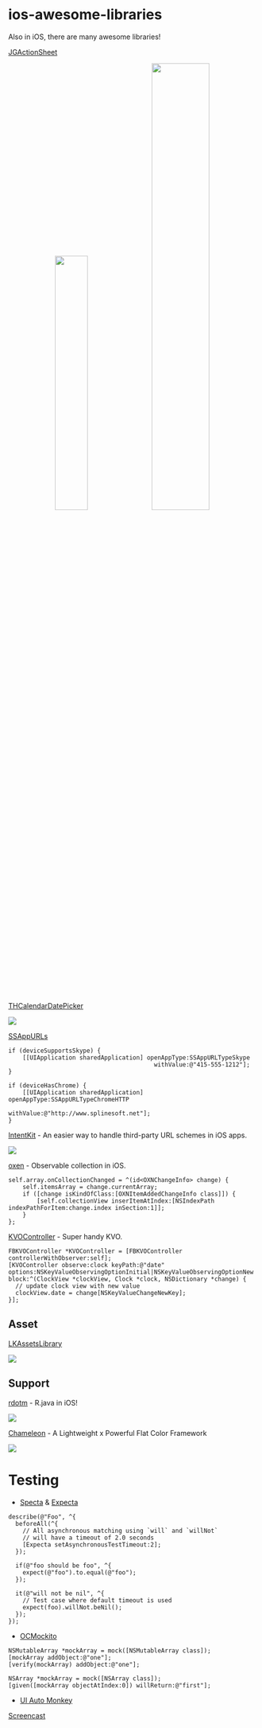 ios-awesome-libraries
=====================

Also in iOS, there are many awesome libraries!

[JGActionSheet](https://github.com/JonasGessner/JGActionSheet)

<p align="center">
<img src="https://github.com/JonasGessner/JGActionSheet/raw/master/JGActionSheet%20Tests/Screenshots/1.png" width="36.2%"/>&nbsp;
<img src="https://github.com/JonasGessner/JGActionSheet/raw/master/JGActionSheet%20Tests/Screenshots/2.png" width="48%"/></p>

[THCalendarDatePicker](https://github.com/hons82/THCalendarDatePicker)

![](https://github.com/hons82/THCalendarDatePicker/raw/master/Screenshots/Screenshot1.png?raw=true)

[SSAppURLs](https://github.com/splinesoft/SSAppURLs)

```objc
if (deviceSupportsSkype) {
    [[UIApplication sharedApplication] openAppType:SSAppURLTypeSkype 
                                         withValue:@"415-555-1212"];
}

if (deviceHasChrome) {
    [[UIApplication sharedApplication] openAppType:SSAppURLTypeChromeHTTP 
                                         withValue:@"http://www.splinesoft.net"];
}
```

[IntentKit](https://github.com/intentkit/IntentKit) - An easier way to handle third-party URL schemes in iOS apps.

![](https://raw.github.com/intentkit/IntentKit/master/example.gif)

[oxen](https://github.com/jacksonh/oxen) - Observable collection in iOS.

```objc
self.array.onCollectionChanged = ^(id<OXNChangeInfo> change) {
    self.itemsArray = change.currentArray;
    if ([change isKindOfClass:[OXNItemAddedChangeInfo class]]) {
        [self.collectionView inserItemAtIndex:[NSIndexPath indexPathForItem:change.index inSection:1]];
    }
};
```

[KVOController](https://github.com/facebook/KVOController) - Super handy KVO.

```objc
FBKVOController *KVOController = [FBKVOController controllerWithObserver:self];
[KVOController observe:clock keyPath:@"date" options:NSKeyValueObservingOptionInitial|NSKeyValueObservingOptionNew block:^(ClockView *clockView, Clock *clock, NSDictionary *change) {
  // update clock view with new value
  clockView.date = change[NSKeyValueChangeNewKey];
}];
```

Asset
---

[LKAssetsLibrary](https://github.com/lakesoft/LKAssetsLibrary)

![](https://github.com/lakesoft/LKAssetsLibrary/raw/master/Docs/LKAssetsLibrary-Pic2.png)

Support
---

[rdotm](https://github.com/ksoichiro/rdotm) - R.java in iOS!

![](https://github.com/ksoichiro/rdotm/raw/master/testdata/images/demo.gif)

[Chameleon](https://github.com/VAlexander/Chameleon) - A Lightweight x Powerful Flat Color Framework

![](https://camo.githubusercontent.com/2a1ed77e3950ac3908283d0a23970a6e1407e463/687474703a2f2f692e696d6775722e636f6d2f4873384943744a2e706e67)

Testing
===

- [Specta](https://github.com/specta/specta) & [Expecta](https://github.com/specta/expecta)

```objc
describe(@"Foo", ^{
  beforeAll(^{
    // All asynchronous matching using `will` and `willNot`
    // will have a timeout of 2.0 seconds
    [Expecta setAsynchronousTestTimeout:2];
  });
  
  if(@"foo should be foo", ^{
    expect(@"foo").to.equal(@"foo");
  });

  it(@"will not be nil", ^{
    // Test case where default timeout is used
    expect(foo).willNot.beNil();
  });
});
```

- [OCMockito](https://github.com/jonreid/OCMockito)

```objc
NSMutableArray *mockArray = mock([NSMutableArray class]);
[mockArray addObject:@"one"];
[verify(mockArray) addObject:@"one"];

NSArray *mockArray = mock([NSArray class]);
[given([mockArray objectAtIndex:0]) willReturn:@"first"];
```

- [UI Auto Monkey](https://github.com/jonathanpenn/ui-auto-monkey)

[Screencast](http://vimeo.com/channels/trianglecocoa/54727965)
